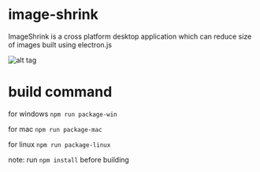 # image-shrink
ImageShrink is a cross platform desktop application which can reduce size of images built using electron.js 

![alt tag](https://i.imgur.com/0lHP4tV.jpg)

# build command

for windows
```npm run package-win```

for mac
```npm run package-mac```

for linux
```npm run package-linux```

note: run 
```npm install```
before building
